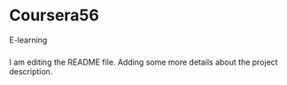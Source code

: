 # Coursera56
E-learning


#####
I am editing the README file. Adding some more details about the project description.
